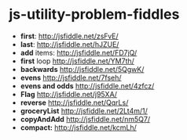 js-utility-problem-fiddles
==========================

* **first**: http://jsfiddle.net/zsFvE/
* **last**: http://jsfiddle.net/hJZUE/
* **add** items: http://jsfiddle.net/FD7jQ/
* **first** loop http://jsfiddle.net/YM7th/
* **backwards** http://jsfiddle.net/5QgwK/
* **evens** http://jsfiddle.net/7fseh/
* **evens and odds** http://jsfiddle.net/4zfcz/
* **Flag** http://jsfiddle.net/j95XA/
* **reverse** http://jsfiddle.net/QqrLs/
* **groceryList**  http://jsfiddle.net/2Lt4m/1/
* **copyAndAdd** http://jsfiddle.net/nm5Q7/
* **compact:** http://jsfiddle.net/kcmLh/
